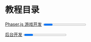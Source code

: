 # 教程目录

[Phaser.js 游戏开发](./phaserjs_game_dev/)
<Progress :progress="1" />

[后台开发](./admin_from_scratch/)
<Progress :progress="1" />
